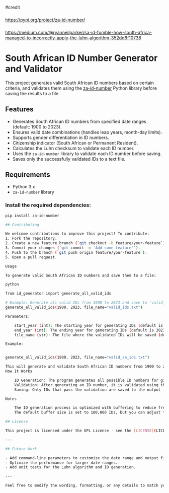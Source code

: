 #credit
###
https://pypi.org/project/za-id-number/
###
https://medium.com/@ryanneilparker/sa-id-fumble-how-south-africa-managed-to-incorrectly-apply-the-luhn-algorithm-352dd6f10738
# South African ID Number Generator and Validator

This project generates valid South African ID numbers based on certain criteria, and validates them using the [za-id-number](https://pypi.org/project/za-id-number/) Python library before saving the results to a file.

## Features

- Generates South African ID numbers from specified date ranges (default: 1900 to 2023).
- Ensures valid date combinations (handles leap years, month-day limits).
- Supports gender differentiation in ID numbers.
- Citizenship indicator (South African or Permanent Resident).
- Calculates the Luhn checksum to validate each ID number.
- Uses the `za-id-number` library to validate each ID number before saving.
- Saves only the successfully validated IDs to a text file.

## Requirements

- Python 3.x
- `za-id-number` library

### Install the required dependencies:

```bash
pip install za-id-number

## Contributing

We welcome contributions to improve this project! To contribute:
1. Fork the repository.
2. Create a new feature branch (`git checkout -b feature/your-feature`).
3. Commit your changes (`git commit -m 'Add some feature'`).
4. Push to the branch (`git push origin feature/your-feature`).
5. Open a pull request.

Usage

To generate valid South African ID numbers and save them to a file:

python

from id_generator import generate_all_valid_ids

# Example: Generate all valid IDs from 1900 to 2023 and save to 'valid_ids.txt'
generate_all_valid_ids(1900, 2023, file_name="valid_ids.txt")

Parameters:

    start_year (int): The starting year for generating IDs (default is 1900).
    end_year (int): The ending year for generating IDs (default is 2023).
    file_name (str): The file where the validated IDs will be saved (default is valid_ids.txt).

Example:


generate_all_valid_ids(1900, 2023, file_name="valid_sa_ids.txt")

This will generate and validate South African ID numbers from 1900 to 2023 and save them to the specified file.
How It Works

    ID Generation: The program generates all possible ID numbers for given years, months, days, and gender combinations. Each ID has a checksum calculated using the Luhn algorithm.
    Validation: After generating an ID number, it is validated using the za-id-number library.
    Saving: Only IDs that pass the validation are saved to the output file.

Notes

    The ID generation process is optimized with buffering to reduce frequent disk writes.
    The default buffer size is set to 100,000 IDs, but you can adjust this based on memory availability.

## License

This project is licensed under the GPL License - see the [LICENSE](LICENSE) file for details.

---

## Future Work

- Add command-line parameters to customize the date range and output file without modifying the script.
- Optimize the performance for larger date ranges.
- Add unit tests for the Luhn algorithm and ID generation.

---

Feel free to modify the wording, formatting, or any details to match your specific repository and goals. Let me know if you'd like any further adjustments!
